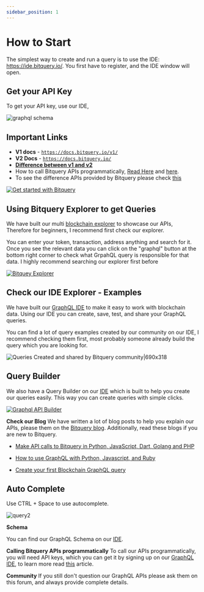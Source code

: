 ```yaml
---
sidebar_position: 1
---
```


# How to Start

The simplest way to create and run a query is to use the IDE: https://ide.bitquery.io/. You first have to register, and the IDE window will open.

## Get your API Key

To get your API key, use our IDE,

![graphql schema](/ide/api-key.png)


## Important Links

- **V1 docs** - [`https://docs.bitquery.io/v1/`](https://docs.bitquery.io/v1/)
- **V2 Docs** - [`https://docs.bitquery.io/`](https://docs.bitquery.io/)
- [**Difference between v1 and v2**](v1-and-v2.md)
- How to call Bitquery APIs programmatically, [Read Here](https://bitquery.io/blog/graphql-with-python-javascript-and-ruby) and [here](https://community.bitquery.io/t/make-api-calls-to-bitquery-in-python-javascript-dart-golang-and-php/1004).
- To see the difference APIs provided by Bitquery please check [this](https://docs.google.com/presentation/d/1NET2jWidPNwuzR0_gy3SBY6_gX1n_a9KIHw4EQohDCE/edit?usp=sharing)

[![Get started with Bitquery](/img/get-started-with-bitquery.jpeg)](https://www.youtube.com/watch?v=pOFVc-kgSxc "Get started with Bitquery - Click to Watch!")



## Using Bitquery Explorer to get Queries

We have built our multi [blockchain explorer](http://explorer.bitquery.io/) to showcase our APIs, Therefore for beginners, I recommend first check our explorer.

You can enter your token, transaction, address anything and search for it. Once you see the relevant data you can click on the "graphql" button at the bottom right corner to check what GrpahQL query is responsible for that data. I highly recommend searching our explorer first before 


[![Bitquey Explorer](/img/explorer.jpeg)](https://vimeo.com/548729514 "Bitquery Explorer - Click to Watch!")


## Check our IDE Explorer - Examples

We have built our [GraphQL IDE](https://graphql.bitquery.io/ide) to make it easy to work with blockchain data. Using our IDE you can create, save, test, and share your GraphQL queries.

You can find a lot of query examples created by our community on our IDE, I recommend checking them first, most probably someone already build the query which you are looking for.

![Queries Created and shared by Bitquery community|690x318](/img/queries-created-and-shared-by-Bitquery-community.png)


## Query Builder

We also have a Query Builder on our [IDE](https://graphql.bitquery.io/ide) which is built to help you create our queries easily. This way you can create queries with simple clicks.

[![Graphql API Builder](/img/graphql-api-builder.jpeg)](https://vimeo.com/521756813 "Graphql API Builder - Click to Watch!")


**Check our Blog** 
We have written a lot of blog posts to help you explain our APIs, please them on the [Bitquery blog](https://bitquery.io/blog).  Additionally, read these blogs if you are new to Bitquery.

- [Make API calls to Bitquery in Python, JavaScript, Dart, Golang and PHP](https://community.bitquery.io/t/make-api-calls-to-bitquery-in-python-javascript-dart-golang-and-php/1004)

- [How to use GraphQL with Python, Javascript, and Ruby](https://bitquery.io/blog/graphql-with-python-javascript-and-ruby)
- [Create your first Blockchain GraphQL query](https://bitquery.io/blog/blockchain-graphql-query)


## Auto Complete

Use CTRL + Space to use autocomplete. 

![query2](/img/ide/second.png)

**Schema**

You can find our GraphQL Schema on our [IDE](https://graphql.bitquery.io/ide).


**Calling Bitquery APIs programmatically**
To call our APIs programmatically, you will need API keys, which you can get it by signing up on our [GraphQL IDE](https://graphql.bitquery.io/ide), to learn more read [this](https://bitquery.io/blog/graphql-with-python-javascript-and-ruby) article. 


**Community**
If you still don't question our GraphQL APIs please ask them on this forum, and always provide complete details.
